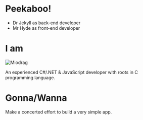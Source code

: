 Peekaboo!
================

* Dr Jekyll as back-end developer
* Mr Hyde as front-end developer


I am
===========================

![Miodrag](https://media.licdn.com/mpr/mpr/shrink_200_200/p/4/005/029/017/2c58c5c.jpg)

An experienced C#/.NET & JavaScript developer with roots in C programming language. 


Gonna/Wanna
=======

Make a concerted effort to build a very simple app. 
